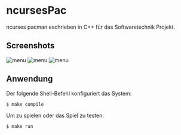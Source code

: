 # ncursesPac 

ncurses pacman eschrieben in C++ für das Softwaretechnik Projekt.

## Screenshots
![menu](docs/screenshot_menu.jpeg)
![menu](docs/screenshot_game.jpeg)
![menu](docs/screenshot_map.jpeg)



## Anwendung

Der folgende Shell-Befehl konfiguriert das System:

    $ make compile

Um zu spielen oder das Spiel zu testen:

    $ make run
